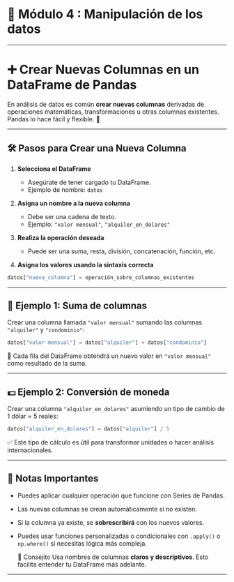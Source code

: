 # 🐼 Módulo 4 : Manipulación de los datos
---

# ➕ Crear Nuevas Columnas en un DataFrame de Pandas

En análisis de datos es común **crear nuevas columnas** derivadas de operaciones matemáticas, transformaciones u otras columnas existentes. Pandas lo hace fácil y flexible. 💪

---

## 🛠️ Pasos para Crear una Nueva Columna

1. **Selecciona el DataFrame**
   - Asegúrate de tener cargado tu DataFrame.
   - Ejemplo de nombre: `datos`

2. **Asigna un nombre a la nueva columna**
   - Debe ser una cadena de texto.
   - Ejemplo: `"valor mensual"`, `"alquiler_en_dolares"`

3. **Realiza la operación deseada**
   - Puede ser una suma, resta, división, concatenación, función, etc.

4. **Asigna los valores usando la sintaxis correcta**

```python
datos["nueva_columna"] = operación_sobre_columnas_existentes
````

---

## 🧮 Ejemplo 1: Suma de columnas

Crear una columna llamada `"valor mensual"` sumando las columnas `"alquiler"` y `"condominio"`:

```python
datos["valor mensual"] = datos["alquiler"] + datos["condominio"]
```

📌 Cada fila del DataFrame obtendrá un nuevo valor en `"valor mensual"` como resultado de la suma.

---

## 💵 Ejemplo 2: Conversión de moneda

Crear una columna `"alquiler_en_dolares"` asumiendo un tipo de cambio de 1 dólar = 5 reales:

```python
datos["alquiler_en_dolares"] = datos["alquiler"] / 5
```

✅ Este tipo de cálculo es útil para transformar unidades o hacer análisis internacionales.

---

## 📌 Notas Importantes

* Puedes aplicar cualquier operación que funcione con Series de Pandas.
* Las nuevas columnas se crean automáticamente si no existen.
* Si la columna ya existe, se **sobrescribirá** con los nuevos valores.
* Puedes usar funciones personalizadas o condicionales con `.apply()` o `np.where()` si necesitas lógica más compleja.

  🧠 Consejito
  Usa nombres de columnas **claros y descriptivos**. Esto facilita entender tu DataFrame más adelante.
---




